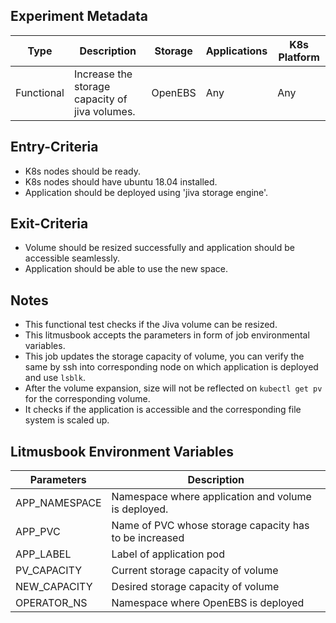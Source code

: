 ## Experiment Metadata

| Type       | Description                                                  | Storage | Applications | K8s Platform |
| ---------- | ------------------------------------------------------------ | ------- | ------------ | ------------ |
| Functional | Increase the storage capacity of jiva volumes. | OpenEBS | Any          | Any          |

## Entry-Criteria

- K8s nodes should be ready.
- K8s nodes should have ubuntu 18.04 installed.
- Application should be deployed using 'jiva storage engine'.

## Exit-Criteria

- Volume should be resized successfully and application should be accessible seamlessly.
- Application should be able to use the new space.

## Notes

- This functional test checks if the Jiva volume can be resized.
- This litmusbook accepts the parameters in form of job environmental variables.
- This job updates the storage capacity of volume, you can verify the same by ssh into corresponding node on which application is deployed and use `lsblk`.
- After the volume expansion, size will not be reflected on `kubectl get pv` for the corresponding volume.
- It checks if the application is accessible and the corresponding file system is scaled up.

## Litmusbook Environment Variables

| Parameters    | Description                                            |
| ------------- | ------------------------------------------------------ |
| APP_NAMESPACE | Namespace where application and volume is deployed.    |
| APP_PVC       | Name of PVC whose storage capacity has to be increased |
| APP_LABEL     | Label of application pod                               |
| PV_CAPACITY   | Current storage capacity of volume                     |
| NEW_CAPACITY  | Desired storage capacity of volume                     |
| OPERATOR_NS   | Namespace where OpenEBS is deployed                    |

